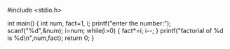 #include <stdio.h>

int main() {
    int num, fact=1, i;
    printf("enter the number:");
    scanf("%d",&num);
    i=num;
    while(i>0)
    {
        fact*=i;
        i--;
    }
    printf("factorial of %d is %d\n",num,fact);
return 0;
}
